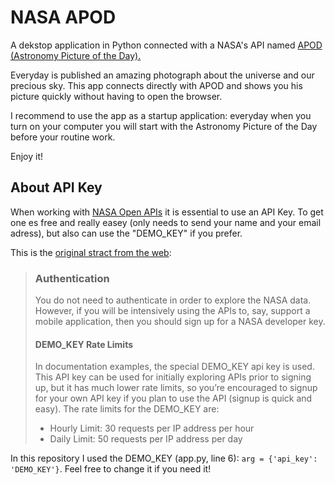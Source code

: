 # NASA APOD

A dekstop application in Python connected with a NASA's API named [APOD (Astronomy Picture of the Day).](https://apod.nasa.gov/apod/astropix.html)

Everyday is published an amazing photograph about the universe and our precious sky. This app connects directly with APOD and shows you his picture quickly without having to open the browser.

I recommend to use the app as a startup application: everyday when you turn on your computer you will start with the Astronomy Picture of the Day before your routine work.

Enjoy it!

## About API Key

When working with [NASA Open APIs](https://api.nasa.gov/) it is essential to use an API Key. To get one es free and really easey (only needs to send your name and your email adress), but also can use the "DEMO_KEY" if you prefer.

This is the [original stract from the web](https://api.nasa.gov/#authentication):
> ### Authentication
> You do not need to authenticate in order to explore the NASA data. However, if you will be intensively using the APIs to, say, support a mobile application, then you should sign up for a NASA developer key.
> #### DEMO_KEY Rate Limits
> In documentation examples, the special DEMO_KEY api key is used. This API key can be used for initially exploring APIs prior to signing up, but it has much lower rate limits, so you’re encouraged to signup for your own API key if you plan to use the API (signup is quick and easy). The rate limits for the DEMO_KEY are:
> * Hourly Limit: 30 requests per IP address per hour
> * Daily Limit: 50 requests per IP address per day

In this repository I used the DEMO_KEY (app.py, line 6): `arg = {'api_key': 'DEMO_KEY'}`. Feel free to change it if you need it!
